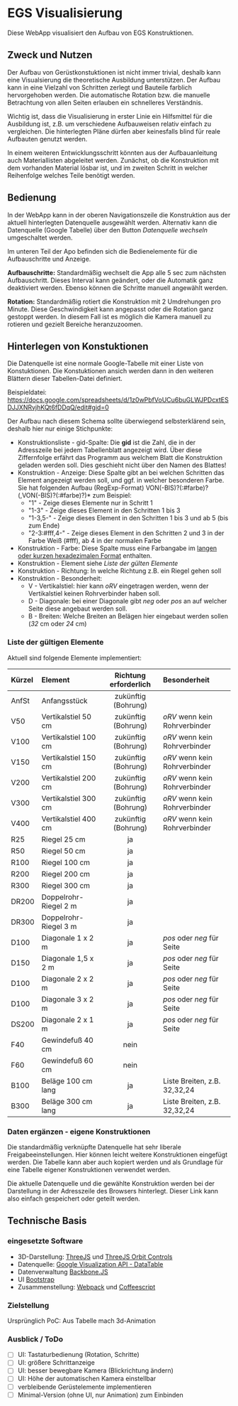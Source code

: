 # EGS Visualisierung

Diese WebApp visualisiert den Aufbau von EGS Konstruktionen. 

## Zweck und Nutzen

Der Aufbau von Gerüstkonstuktionen ist nicht immer trivial, deshalb kann eine Visualsierung die theoretische Ausbildung unterstützen. Der Aufbau kann in eine Vielzahl von Schritten zerlegt und Bauteile farblich hervorgehoben werden. Die automatische Rotation bzw. die manuelle Betrachtung von allen Seiten erlauben ein schnelleres Verständnis. 

Wichtig ist, dass die Visualisierung in erster Linie ein Hilfsmittel für die Ausbildung ist, z.B. um verschiedene Aufbauweisen relativ einfach zu vergleichen. Die hinterlegten Pläne dürfen aber keinesfalls blind für reale Aufbauten genutzt werden. 

In einem weiteren Entwicklungsschritt könnten aus der Aufbauanleitung auch Materiallisten abgeleitet werden. Zunächst, ob die Konstruktion mit dem vorhanden Material lösbar ist, und im zweiten Schritt in welcher Reihenfolge welches Teile benötigt werden.

## Bedienung

In der WebApp kann in der oberen Navigationszeile die Konstruktion aus der aktuell hinterlegten Datenquelle ausgewählt werden. Alternativ kann die Datenquelle (Google Tabelle) über den Button *Datenquelle wechseln* umgeschaltet werden.

Im unteren Teil der Apo befinden sich die Bedienelemente für die Aufbauschritte und Anzeige. 

**Aufbauschritte:** Standardmäßig wechselt die App alle 5 sec zum nächsten Aufbauschritt. Dieses Interval kann geändert, oder die Automatik ganz deaktiviert werden. Ebenso können die Schritte manuell angewählt werden.

**Rotation:** Standardmäßig rotiert die Konstruktion mit 2 Umdrehungen pro Minute. Diese Geschwindigkeit kann angepasst oder die Rotation ganz gestoppt werden. In diesem Fall ist es möglich die Kamera manuell zu rotieren und gezielt Bereiche heranzuzoomen.


## Hinterlegen von Konstuktionen

Die Datenquelle ist eine normale Google-Tabelle mit einer Liste von Konstuktionen. Die Konstuktionen ansich werden dann in den weiteren Blättern dieser Tabellen-Datei definiert.

Beispieldatei: https://docs.google.com/spreadsheets/d/1z0wPbfVoUCu6buGLWJPDcxtESDJJXNRvjhKQt6fDDqQ/edit#gid=0

Der Aufbau nach diesem Schema sollte überwiegend selbsterklärend sein, deshalb hier nur einige Stichpunkte:

- Konstruktionsliste - gid-Spalte: Die **gid** ist die Zahl, die in der Adresszeile bei jedem Tabellenblatt angezeigt wird. Über diese Ziffernfolge erfährt das Programm aus welchem Blatt die Konstruktion geladen werden soll. Dies geschieht nicht über den Namen des Blattes!
- Konstruktion - Anzeige: Diese Spalte gibt an bei welchen Schritten das Element angezeigt werden soll, und ggf. in welcher besonderen Farbe. Sie hat folgenden Aufbau (RegExp-Format) VON(-BIS)?(:#farbe)?(,VON(-BIS)?(:#farbe)?)*  zum Beispiel:
  - "1" - Zeige dieses Elemente nur in Schritt 1
  - "1-3" - Zeige dieses Element in den Schritten 1 bis 3
  - "1-3,5-" - Zeige dieses Element in den Schritten 1 bis 3 und ab 5 (bis zum Ende)
  - "2-3:#fff,4-" - Zeige dieses Element in den Schritten 2 und 3 in der Farbe Weiß (#fff), ab 4 in der normalen Farbe
- Konstruktion - Farbe: Diese Spalte muss eine Farbangabe im [langen oder kurzen hexadezimalen Format](https://de.wikipedia.org/wiki/Hexadezimale_Farbdefinition) enthalten.
- Konstruktion - Element siehe *Liste der gülten Elemente*
- Konstruktion - Richtung: In welche Richtung z.B. ein Riegel gehen soll
- Konstruktion - Besonderheit: 
	- V - Vertikalstiel: hier kann *oRV* eingetragen werden, wenn der Vertikalstiel keinen Rohrverbinder haben soll. 
	- D - Diagonale: bei einer Diagonale gibt *neg* oder *pos* an auf welcher Seite diese angebaut werden soll.
	- B - Breiten: Welche Breiten an Belägen hier eingebaut werden sollen (*32* cm oder *24* cm)

### Liste der gültigen Elemente

Aktuell sind folgende Elemente implementiert:
 
| Kürzel  | Element               | Richtung erforderlich | Besonderheit                  |
| :------ | :-------------------- | :-------------------: | :---------------------------- |
| AnfSt   | Anfangsstück          |  zukünftig (Bohrung)  |                               |
| V50     | Vertikalstiel  50 cm  |  zukünftig (Bohrung)  | *oRV* wenn kein Rohrverbinder |
| V100    | Vertikalstiel 100 cm  |  zukünftig (Bohrung)  | *oRV* wenn kein Rohrverbinder |
| V150    | Vertikalstiel 150 cm  |  zukünftig (Bohrung)  | *oRV* wenn kein Rohrverbinder |
| V200    | Vertikalstiel 200 cm  |  zukünftig (Bohrung)  | *oRV* wenn kein Rohrverbinder |
| V300    | Vertikalstiel 300 cm  |  zukünftig (Bohrung)  | *oRV* wenn kein Rohrverbinder |
| V400    | Vertikalstiel 400 cm  |  zukünftig (Bohrung)  | *oRV* wenn kein Rohrverbinder |
| R25     | Riegel  25 cm         |          ja           |                               |
| R50     | Riegel  50 cm         |          ja           |                               |
| R100    | Riegel 100 cm         |          ja           |                               |
| R200    | Riegel 200 cm         |          ja           |                               |
| R300    | Riegel 300 cm         |          ja           |                               |
| DR200   | Doppelrohr-Riegel 2 m |          ja           |                               |
| DR300   | Doppelrohr-Riegel 3 m |          ja           |                               |
| D100    | Diagonale 1 x 2 m     |          ja           | *pos* oder *neg* für Seite    |
| D150    | Diagonale 1,5 x 2 m   |          ja           | *pos* oder *neg* für Seite    |
| D100    | Diagonale 2 x 2 m     |          ja           | *pos* oder *neg* für Seite    |
| D100    | Diagonale 3 x 2 m     |          ja           | *pos* oder *neg* für Seite    |
| DS200   | Diagonale 2 x 1 m     |          ja           | *pos* oder *neg* für Seite    |
| F40     | Gewindefuß 40 cm      |         nein          |                               |
| F60     | Gewindefuß 60 cm      |         nein          |                               |
| B100    | Beläge 100 cm lang    |          ja           | Liste Breiten, z.B. 32,32,24  |
| B300    | Beläge 300 cm lang    |          ja           | Liste Breiten, z.B. 32,32,24  |

### Daten ergänzen - eigene Konstruktionen

Die standardmäßig verknüpfte Datenquelle hat sehr liberale Freigabeeinstellungen. Hier können leicht weitere Konstruktionen eingefügt werden. Die Tabelle kann aber auch kopiert werden und als Grundlage für eine Tabelle eigener Konstruktionen verwendet werden.

Die aktuelle Datenquelle und die gewählte Konstruktion werden bei der Darstellung in der Adresszeile des Browsers hinterlegt. Dieser Link kann also einfach gespeichert oder geteilt werden.

## Technische Basis

### eingesetzte Software

- 3D-Darstellung: [ThreeJS](http://threejs.org/) und [ThreeJS Orbit Controls](https://github.com/mattdesl/three-orbit-controls)
- Datenquelle: [Google Visualization API - DataTable](https://developers.google.com/chart/interactive/docs/reference)
- Datenverwaltung [Backbone.JS](http://backbonejs.org/)
- UI [Bootstrap](http://getbootstrap.com/)
- Zusammenstellung: [Webpack](https://webpack.github.io/) und [Coffeescript](http://coffeescript.org/)

### Zielstellung

Ursprünglich PoC: Aus Tabelle mach 3d-Animation

### Ausblick / ToDo

- [ ] UI: Tastaturbedienung (Rotation, Schritte)
- [ ] UI: größere Schrittanzeige
- [ ] UI: besser bewegbare Kamera (Blickrichtung ändern)
- [ ] UI: Höhe der automatischen Kamera einstellbar
- [ ] verbleibende Gerüstelemente implementieren
- [ ] Minimal-Version (ohne UI, nur Animation) zum Einbinden
